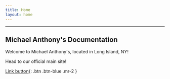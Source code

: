 ```yaml
---
title: Home
layout: home
---
```


---
Michael Anthony's Documentation
---

Welcome to Michael Anthony's, located in Long Island, NY!


Head to our official main site!


[Link button](http://michaelanthonyspizzany.com/){: .btn .btn-blue .mr-2 }
